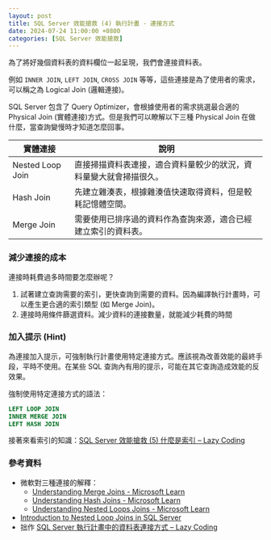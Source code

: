 ```yaml
---
layout: post
title: SQL Server 效能搶救 (4) 執行計畫 - 連接方式
date: 2024-07-24 11:00:00 +0800
categories: [SQL Server 效能搶救]
--- 
```


為了將好幾個資料表的資料欄位一起呈現，我們會連接資料表。

例如 `INNER JOIN`, `LEFT JOIN`, `CROSS JOIN` 等等，這些連接是為了使用者的需求，可以稱之為 Logical Join (邏輯連接)。

SQL Server 包含了 Query Optimizer，會根據使用者的需求挑選最合適的 Physical Join (實體連接)方式。但是我們可以瞭解以下三種 Physical Join 在做什麼，當查詢變慢時才知道怎麼回事。

| 實體連接 | 說明 |
| --- | --- |
| Nested Loop Join | 直接掃描資料表連接，適合資料量較少的狀況，資料量變大就會掃描很久。 |
| Hash Join | 先建立雜湊表，根據雜湊值快速取得資料，但是較耗記憶體空間。 |
| Merge Join | 需要使用已排序過的資料作為查詢來源，適合已經建立索引的資料表。 |

### 減少連接的成本

連接時耗費過多時間要怎麼辦呢？

1. 試著建立查詢需要的索引，更快查詢到需要的資料。因為編譯執行計畫時，可以產生更合適的索引類型 (如 Merge Join)。
2. 連接時用條件篩選資料。減少資料的連接數量，就能減少耗費的時間

### 加入提示 (Hint)

為連接加入提示，可強制執行計畫使用特定連接方式。應該視為改善效能的最終手段，平時不使用。在某些 SQL 查詢內有用的提示，可能在其它查詢造成效能的反效果。  
  
強制使用特定連接方式的語法：

```sql
LEFT LOOP JOIN
INNER MERGE JOIN
LEFT HASH JOIN
```

接著來看索引的知識：[SQL Server 效能搶救 (5) 什麼是索引 – Lazy Coding](/SQL_Server_Help_5_Index/)

### 參考資料

- 微軟對三種連接的解釋：
  - [Understanding Merge Joins - Microsoft Learn](https://learn.microsoft.com/en-us/previous-versions/sql/sql-server-2008-r2/ms190967\(v=sql.105\)?redirectedfrom=MSDN)
  - [Understanding Hash Joins - Microsoft Learn](https://learn.microsoft.com/en-us/previous-versions/sql/sql-server-2008-r2/ms189313\(v=sql.105\)?redirectedfrom=MSDN)
  - [Understanding Nested Loops Joins - Microsoft Learn](https://learn.microsoft.com/en-us/previous-versions/sql/sql-server-2008-r2/ms191318\(v=sql.105\))
- [Introduction to Nested Loop Joins in SQL Server](https://www.sqlshack.com/introduction-to-nested-loop-joins-in-sql-server/)
- 拙作 [SQL Server 執行計畫中的資料表連接方式 – Lazy Coding](/SQLServer_Physical_Join/)